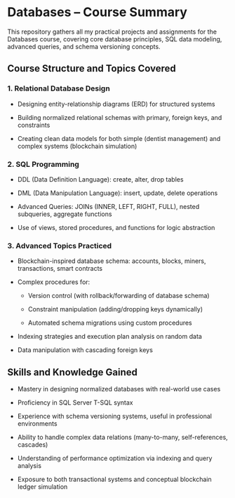 # Databases – Course Summary
This repository gathers all my practical projects and assignments for the Databases course, covering core database principles, SQL data modeling, advanced queries, and schema versioning concepts.
## Course Structure and Topics Covered
### 1. Relational Database Design
- Designing entity-relationship diagrams (ERD) for structured systems

- Building normalized relational schemas with primary, foreign keys, and constraints

- Creating clean data models for both simple (dentist management) and complex systems (blockchain simulation)

### 2. SQL Programming
- DDL (Data Definition Language): create, alter, drop tables

- DML (Data Manipulation Language): insert, update, delete operations

- Advanced Queries: JOINs (INNER, LEFT, RIGHT, FULL), nested subqueries, aggregate functions

- Use of views, stored procedures, and functions for logic abstraction

### 3. Advanced Topics Practiced
- Blockchain-inspired database schema: accounts, blocks, miners, transactions, smart contracts

- Complex procedures for:

  - Version control (with rollback/forwarding of database schema)

  - Constraint manipulation (adding/dropping keys dynamically)

  - Automated schema migrations using custom procedures

- Indexing strategies and execution plan analysis on random data

- Data manipulation with cascading foreign keys

## Skills and Knowledge Gained
- Mastery in designing normalized databases with real-world use cases

- Proficiency in SQL Server T-SQL syntax

- Experience with schema versioning systems, useful in professional environments

- Ability to handle complex data relations (many-to-many, self-references, cascades)

- Understanding of performance optimization via indexing and query analysis

- Exposure to both transactional systems and conceptual blockchain ledger simulation
